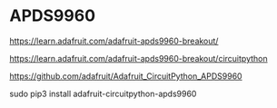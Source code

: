 # APDS9960

https://learn.adafruit.com/adafruit-apds9960-breakout/


https://learn.adafruit.com/adafruit-apds9960-breakout/circuitpython

https://github.com/adafruit/Adafruit_CircuitPython_APDS9960


sudo pip3 install adafruit-circuitpython-apds9960